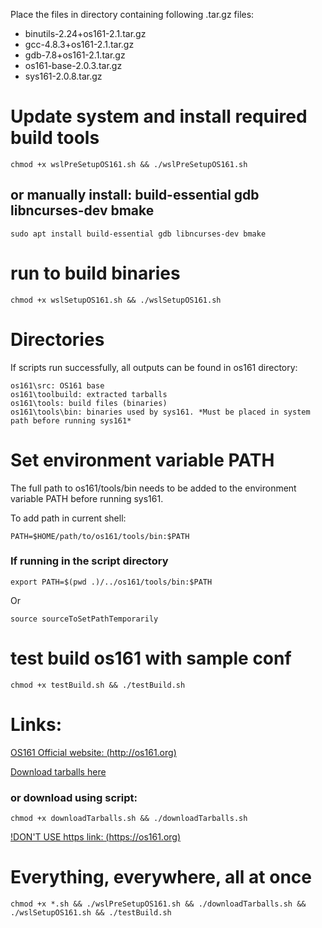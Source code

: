 Place the files in directory containing following .tar.gz files:
+ binutils-2.24+os161-2.1.tar.gz
+ gcc-4.8.3+os161-2.1.tar.gz
+ gdb-7.8+os161-2.1.tar.gz
+ os161-base-2.0.3.tar.gz
+ sys161-2.0.8.tar.gz

# Update system and install required build tools

    chmod +x wslPreSetupOS161.sh && ./wslPreSetupOS161.sh

## or manually install: build-essential gdb libncurses-dev bmake 

    sudo apt install build-essential gdb libncurses-dev bmake

# run to build binaries
    chmod +x wslSetupOS161.sh && ./wslSetupOS161.sh


# Directories
If scripts run successfully, all outputs can be found in os161 directory:

    os161\src: OS161 base
    os161\toolbuild: extracted tarballs
    os161\tools: build files (binaries)
    os161\tools\bin: binaries used by sys161. *Must be placed in system path before running sys161*

# Set environment variable PATH
The full path to os161/tools/bin needs to be added to the environment variable PATH before running sys161.

To add path in current shell:

    PATH=$HOME/path/to/os161/tools/bin:$PATH

### If running in the script directory
    export PATH=$(pwd .)/../os161/tools/bin:$PATH

Or

    source sourceToSetPathTemporarily


# test build os161 with sample conf
    chmod +x testBuild.sh && ./testBuild.sh

# Links:
[OS161 Official website: (http://os161.org)](http://os161.org)

[Download tarballs here](http://os161.org/download/)
### or download using script:
    chmod +x downloadTarballs.sh && ./downloadTarballs.sh

[!DON'T USE https link: (https://os161.org)](http://os161.org)

# Everything, everywhere, all at once
    chmod +x *.sh && ./wslPreSetupOS161.sh && ./downloadTarballs.sh && ./wslSetupOS161.sh && ./testBuild.sh